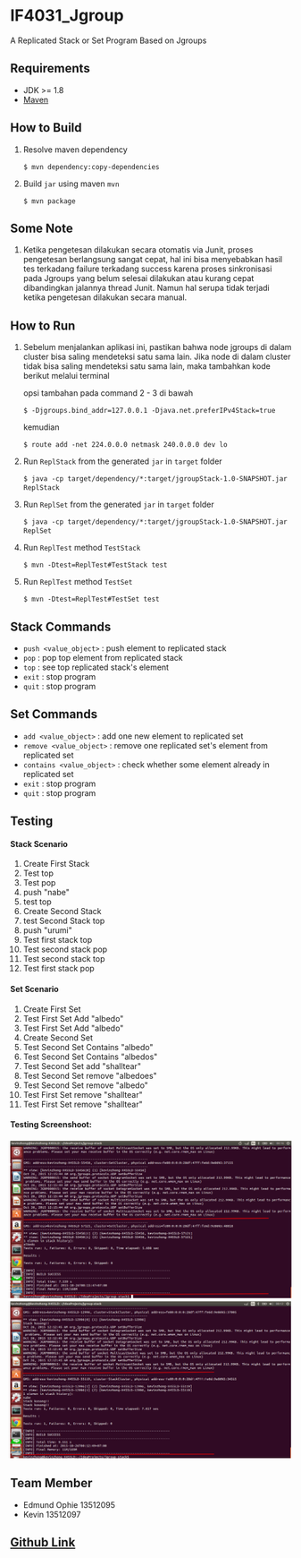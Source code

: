 # IF4031_Jgroup
A Replicated Stack or Set Program Based on Jgroups

## Requirements
 - JDK >= 1.8
 - [Maven](https://maven.apache.org/download.cgi)

## How to Build

1. Resolve maven dependency

	 ```
	 $ mvn dependency:copy-dependencies
	 ```
2. Build `jar` using maven `mvn`

	 ```
	 $ mvn package
	 ```
## Some Note

1. 	Ketika pengetesan dilakukan secara otomatis via Junit, proses pengetesan berlangsung sangat cepat, hal ini bisa menyebabkan
	hasil tes terkadang failure terkadang success karena proses sinkronisasi pada Jgroups yang belum selesai dilakukan atau 
	kurang cepat dibandingkan jalannya thread Junit. Namun hal serupa tidak terjadi ketika pengetesan dilakukan secara manual.


## How to Run

1. Sebelum menjalankan aplikasi ini, pastikan bahwa node jgroups di dalam cluster bisa saling mendeteksi satu sama lain.
   Jika node di dalam cluster tidak bisa saling mendeteksi satu sama lain, maka tambahkan kode berikut melalui terminal
   
   opsi tambahan pada command 2 - 3 di bawah
   ```
   $ -Djgroups.bind_addr=127.0.0.1 -Djava.net.preferIPv4Stack=true
   ```
   
   kemudian
   ```
   $ route add -net 224.0.0.0 netmask 240.0.0.0 dev lo
   ```

2. Run `ReplStack` from the generated `jar` in `target` folder

	 ```
	 $ java -cp target/dependency/*:target/jgroupStack-1.0-SNAPSHOT.jar ReplStack
	 ```
3. Run `ReplSet` from the generated `jar` in `target` folder

	 ```
	 $ java -cp target/dependency/*:target/jgroupStack-1.0-SNAPSHOT.jar ReplSet
	 ```
	 
4. Run `ReplTest` method `TestStack`

	 ```
	 $ mvn -Dtest=ReplTest#TestStack test
	 ```

5. Run `ReplTest` method `TestSet`

	 ```
	 $ mvn -Dtest=ReplTest#TestSet test
	 ```

## Stack Commands
- `push <value_object>` : push element to replicated stack
- `pop` : pop top element from replicated stack
- `top` : see top replicated stack's element
- `exit` : stop program
- `quit` : stop program

## Set Commands
- `add <value_object>` : add one new element to replicated set
- `remove <value_object>` : remove one replicated set's element from replicated set
- `contains <value_object>` : check whether some element already in replicated set
- `exit` : stop program
- `quit` : stop program

## Testing
#### Stack Scenario
1. Create First Stack
2. Test top
3. Test pop
4. push "nabe"
5. test top
6. Create Second Stack
7. test Second Stack top
8. push "urumi"
9. Test first stack top
10. Test second stack pop
11. Test second stack top
12. Test first stack pop

#### Set Scenario
1. Create First Set
2. Test First Set Add "albedo"
3. Test First Set Add "albedo"
4. Create Second Set
5. Test Second Set Contains "albedo"
6. Test Second Set Contains "albedos"
7. Test Second Set add "shalltear"
8. Test Second Set remove "albedoes"
9. Test Second Set remove "albedo"
10. Test First Set remove "shalltear"
11. Test First Set remove "shalltear"

#### Testing Screenshoot:
![alt text](https://github.com/gejedah/IF4031_Jgroup/blob/master/blob/prak_6_test_set.png "Testing Set Result")
![alt text](https://github.com/gejedah/IF4031_Jgroup/blob/master/blob/prak_6_test_stack.png "Testing Stack Result")

## Team Member
- Edmund Ophie 13512095
- Kevin 13512097

## [Github Link](https://github.com/gejedah/IF4031_Jgroup.git)
